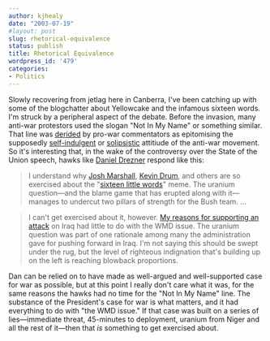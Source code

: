 ```yaml
---
author: kjhealy
date: "2003-07-19"
#layout: post
slug: rhetorical-equivalence
status: publish
title: Rhetorical Equivalence
wordpress_id: '479'
categories:
- Politics
---
```


Slowly recovering from jetlag here in Canberra, I've been catching up with some of the blogchatter about Yellowcake and the infamous sixteen words. I'm struck by a peripheral aspect of the debate. Before the invasion, many anti-war protestors used the slogan "Not In My Name" or something similar. That line was [derided](http://www.google.com/search?hl=en&lr=&ie=UTF-8&oe=UTF-8&safe=off&q=anti-war+%22not+in+my+name%22+self-indulgent&btnG=Google+Search) by pro-war commentators as epitomising the supposedly [self-indulgent](http://www.opendemocracy.net/debates/article-2-88-994.jsp) or [solipsistic](http://www.instapundit.com/archives/006227.php) attitiude of the anti-war movement. So it's interesting that, in the wake of the controversy over the State of the Union speech, hawks like [Daniel Drezner](http://drezner.blogspot.com/2003_07_13_drezner_archive.html#105838826228350032) respond like this:

> I understand why [Josh Marshall](http://talkingpointsmemo.com/july0303.html#071603328pm), [Kevin Drum](http://www.calpundit.com/archives/001674.html), and others are so exercised about the "[sixteen little words](http://www.time.com/time/magazine/printout/0,8816,464405,00.html)" meme. The uranium question—and the blame game that has erupted along with it— manages to undercut two pillars of strength for the Bush team. ...

> I can't get exercised about it, however. [My reasons for supporting an attack](http://drezner.blogspot.com/2003_01_05_drezner_archive.html#87237590) on Iraq had little to do with the WMD issue. The uranium question was part of one rationale among many the administration gave for pushing forward in Iraq. I'm not saying this should be swept under the rug, but the level of righteous indignation that's building up on the left is reaching blowback proportions.

Dan can be relied on to have made as well-argued and well-supported case for war as possible, but at this point I really don't care what it was, for the same reasons the hawks had no time for the "Not In My Name" line. The substance of the President's case for war is what matters, and it had everything to do with "the WMD issue." If that case was built on a series of lies—immediate threat, 45-minutes to deployment, uranium from Niger and all the rest of it—then that *is* something to get exercised about.
